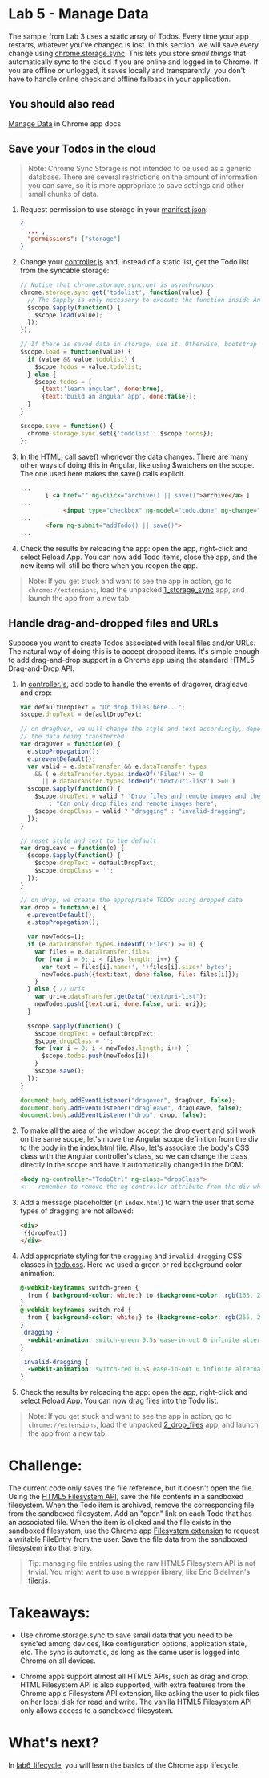# Lab 5 - Manage Data

The sample from Lab 3 uses a static array of Todos. Every time your app restarts, whatever you've changed is lost. In this section, we will save every change using [chrome.storage.sync](http://developer.chrome.com/trunk/apps/storage.html). This lets you store *small things* that automatically sync to the cloud if you are online and logged in to Chrome. If you are offline or unlogged, it saves locally and transparently: you don't have to handle online check and offline fallback in your application.

## You should also read
[Manage Data](http://developer.chrome.com/apps/app_storage.html) in Chrome app docs

## Save your Todos in the cloud

> Note: Chrome Sync Storage is not intended to be used as a generic database. There are several restrictions on the amount of information you can save, so it is more appropriate to save settings and other small chunks of data. 

1. Request permission to use storage in your [manifest.json](https://github.com/GoogleChrome/chrome-app-codelab/blob/master/lab5_data/angularjs/1_storage_sync/manifest.json):
    ``` json
    {
      ... ,
      "permissions": ["storage"]
    }
    ```

2. Change your [controller.js](https://github.com/GoogleChrome/chrome-app-codelab/blob/master/lab5_data/angularjs/1_storage_sync/controller.js) and, instead of a static list, get the Todo list from the syncable storage:
    ``` Javascript
    // Notice that chrome.storage.sync.get is asynchronous
    chrome.storage.sync.get('todolist', function(value) {
      // The $apply is only necessary to execute the function inside Angular scope
      $scope.$apply(function() {
        $scope.load(value);
      });
    });

    // If there is saved data in storage, use it. Otherwise, bootstrap with sample todos
    $scope.load = function(value) {
      if (value && value.todolist) {
        $scope.todos = value.todolist;
      } else {
        $scope.todos = [
          {text:'learn angular', done:true},
          {text:'build an angular app', done:false}];
      }
    } 

    $scope.save = function() {
      chrome.storage.sync.set({'todolist': $scope.todos});
    };
    ```

3. In the HTML, call save() whenever the data changes. There are many other ways of doing this in Angular, like using $watchers on the scope. The one used here makes the save() calls explicit.
    ``` html
    ...
           [ <a href="" ng-click="archive() || save()">archive</a> ]
    ...
                <input type="checkbox" ng-model="todo.done" ng-change="save()">
    ...
           <form ng-submit="addTodo() || save()">
    ...
    ```

4. Check the results by reloading the app: open the app, right-click and select Reload App.
You can now add Todo items, close the app, and the new items will still be there when you reopen the app.

> Note: If you get stuck and want to see the app in action,
go to `chrome://extensions`, load the unpacked [1_storage_sync](https://github.com/GoogleChrome/chrome-app-codelab/tree/master/lab5_data/angularjs/1_storage_sync) app,
and launch the app from a new tab.

## Handle drag-and-dropped files and URLs

Suppose you want to create Todos associated with local files and/or URLs. The natural way of doing this is to accept dropped items. It's simple enough to add drag-and-drop support in a Chrome app using the standard HTML5 Drag-and-Drop API.


1. In [controller.js](https://github.com/GoogleChrome/chrome-app-codelab/blob/master/lab5_data/angularjs/2_drop_files/controller.js), add code to handle the events of dragover, dragleave and drop:
    ``` Javascript
    var defaultDropText = "Or drop files here...";
    $scope.dropText = defaultDropText;

    // on dragOver, we will change the style and text accordingly, depending on 
    // the data being transferred
    var dragOver = function(e) {
      e.stopPropagation();
      e.preventDefault();
      var valid = e.dataTransfer && e.dataTransfer.types 
        && ( e.dataTransfer.types.indexOf('Files') >= 0 
          || e.dataTransfer.types.indexOf('text/uri-list') >=0 )
      $scope.$apply(function() {
        $scope.dropText = valid ? "Drop files and remote images and they will become Todos"
            : "Can only drop files and remote images here";
        $scope.dropClass = valid ? "dragging" : "invalid-dragging";
      });
    }

    // reset style and text to the default
    var dragLeave = function(e) {
      $scope.$apply(function() {
        $scope.dropText = defaultDropText;
        $scope.dropClass = '';
      });
    }

    // on drop, we create the appropriate TODOs using dropped data
    var drop = function(e) {
      e.preventDefault();
      e.stopPropagation();

      var newTodos=[];
      if (e.dataTransfer.types.indexOf('Files') >= 0) {
        var files = e.dataTransfer.files;
        for (var i = 0; i < files.length; i++) {
          var text = files[i].name+', '+files[i].size+' bytes';
          newTodos.push({text:text, done:false, file: files[i]});
        }
      } else { // uris
        var uri=e.dataTransfer.getData("text/uri-list");
        newTodos.push({text:uri, done:false, uri: uri});
      }

      $scope.$apply(function() {
        $scope.dropText = defaultDropText;
        $scope.dropClass = '';
        for (var i = 0; i < newTodos.length; i++) {
          $scope.todos.push(newTodos[i]);
        }
        $scope.save();
      });
    }

    document.body.addEventListener("dragover", dragOver, false);
    document.body.addEventListener("dragleave", dragLeave, false);
    document.body.addEventListener("drop", drop, false);
    ```

2. To make all the area of the window accept the drop event and still work on the same scope, let's move the Angular scope definition from the div to the body in the [index.html](https://github.com/GoogleChrome/chrome-app-codelab/blob/master/lab5_data/angularjs/2_drop_files/index.html) file.
Also, let's associate the body's CSS class with the Angular controller's class, so we can change the class directly in the scope and have it automatically changed in the DOM:
    ``` html
    <body ng-controller="TodoCtrl" ng-class="dropClass">
    <!-- remember to remove the ng-controller attribute from the div where it was before -->
    ```

3. Add a message placeholder (in `index.html`) to warn the user that some types of dragging are not allowed:
    ``` html
    <div>
     {{dropText}}
    </div>
    ```

4. Add appropriate styling for the `dragging` and `invalid-dragging` CSS classes in [todo.css](https://github.com/GoogleChrome/chrome-app-codelab/blob/master/lab5_data/angularjs/2_drop_files/todo.css). Here we used a green or red background color animation:
    ``` css
    @-webkit-keyframes switch-green {
      from { background-color: white;} to {background-color: rgb(163, 255, 163);}
    }
    @-webkit-keyframes switch-red {
      from { background-color: white;} to {background-color: rgb(255, 203, 203);}
    }
    .dragging {
      -webkit-animation: switch-green 0.5s ease-in-out 0 infinite alternate;
    }

    .invalid-dragging {
      -webkit-animation: switch-red 0.5s ease-in-out 0 infinite alternate;
    }
    ```

5. Check the results by reloading the app: open the app, right-click and select Reload App.
You can now drag files into the Todo list.

> Note: If you get stuck and want to see the app in action,
go to `chrome://extensions`, load the unpacked [2_drop_files](https://github.com/GoogleChrome/chrome-app-codelab/tree/master/lab5_data/angularjs/2_drop_files) app,
and launch the app from a new tab.

# Challenge:
The current code only saves the file reference, but it doesn't open the file. Using the [HTML5 Filesystem API](http://www.html5rocks.com/en/tutorials/file/filesystem/), save the file contents in a sandboxed filesystem. When the Todo item is archived, remove the corresponding file from the sandboxed filesystem. Add an "open" link on each Todo that has an associated file. When the item is clicked and the file exists in the sandboxed filesystem, use the Chrome app [Filesystem extension](http://developer.chrome.com/apps/fileSystem.html) to request a writable FileEntry from the user. Save the file data from the sandboxed filesystem into that entry.

> Tip: managing file entries using the raw HTML5 Filesystem API is not trivial. You might want to use a wrapper library, like Eric Bidelman's [filer.js](https://github.com/ebidel/filer.js).

# Takeaways: 

* Use chrome.storage.sync to save small data that you need to be sync'ed among devices, like configuration options, application state, etc. The sync is automatic, as long as the same user is logged into Chrome on all devices.

* Chrome apps support almost all HTML5 APIs, such as drag and drop. HTML Filesystem API is also supported, with extra features from the Chrome app's Filesystem API extension, like asking the user to pick files on her local disk for read and write. The vanilla HTML5 Filesystem API only allows access to a sandboxed filesystem.

# What's next?

In [lab6_lifecycle](https://github.com/GoogleChrome/chrome-app-codelab/tree/master/lab6_lifecycle), you will learn the basics of the Chrome app lifecycle. 
